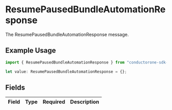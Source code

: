 # ResumePausedBundleAutomationResponse

The ResumePausedBundleAutomationResponse message.

## Example Usage

```typescript
import { ResumePausedBundleAutomationResponse } from "conductorone-sdk-typescript/sdk/models/shared";

let value: ResumePausedBundleAutomationResponse = {};
```

## Fields

| Field       | Type        | Required    | Description |
| ----------- | ----------- | ----------- | ----------- |